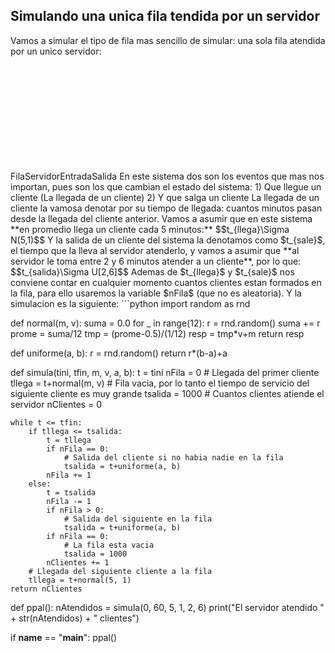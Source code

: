## Simulando una unica fila tendida por un servidor
Vamos a simular el tipo de fila mas sencillo de simular: una sola fila atendida por un unico servidor:
<svg version="1.1" xmlns="http://www.w3.org/2000/svg" viewBox="0 0 869 292" width="869" height="292">
  <!-- svg-source:excalidraw -->
  
  <defs>
    <style class="style-fonts">
      @font-face {
        font-family: "Virgil";
        src: url("https://excalidraw.com/Virgil.woff2");
      }
      @font-face {
        font-family: "Cascadia";
        src: url("https://excalidraw.com/Cascadia.woff2");
      }
    </style>
  </defs>
  <rect x="0" y="0" width="869" height="292" fill="#ffffff"></rect><g stroke-linecap="round"><g transform="translate(208 32) rotate(0 145.3936168128811 -0.1022211637347823)"><path d="M0 0.69 C48.75 0.43, 243.6 -0.84, 292.25 -0.9 M-1.46 0.01 C47.18 -0.18, 242.68 0.47, 291.44 0.17" stroke="#000000" stroke-width="1" fill="none"></path></g></g><mask></mask><g stroke-linecap="round"><g transform="translate(209 113) rotate(0 146.09795167664998 0.4539684267528372)"><path d="M0.72 0.16 C49.66 0.04, 244.08 0.2, 292.56 0.11 M-0.37 -0.8 C48.57 -0.78, 243.41 1.45, 291.91 1.71" stroke="#000000" stroke-width="1" fill="none"></path></g></g><mask></mask><g stroke-linecap="round"><g transform="translate(497 31) rotate(0 -0.06448622855308273 40.53771386634559)"><path d="M0.18 -0.04 C0.21 13.43, 0.77 67.45, 1.08 81.11 M-1.18 -1.11 C-1.39 12.47, -0.33 68.13, 0.17 82.18" stroke="#000000" stroke-width="1" fill="none"></path></g></g><mask></mask><g stroke-linecap="round"><g transform="translate(209 33) rotate(0 0.1598113116942983 40.010184555444866)"><path d="M0.71 -0.92 C0.73 12.34, 0.67 66.16, 0.58 79.61 M-0.37 1.22 C-0.51 14.64, -0.05 67.64, -0.07 80.94" stroke="#000000" stroke-width="1" fill="none"></path></g></g><mask></mask><g stroke-linecap="round"><g transform="translate(207 133) rotate(0 152.15371380408763 17.238804225725556)"><path d="M0.39 -0.7 C2.6 2.45, -7.75 15.06, 13.33 18.81 C34.4 22.57, 103.88 19.34, 126.82 21.84 C149.76 24.34, 143.09 33.97, 150.95 33.83 C158.81 33.69, 150.76 23.38, 173.97 21.01 C197.18 18.64, 268.39 22.43, 290.21 19.61 C312.03 16.79, 302.23 6.7, 304.89 4.09 M-0.86 1.55 C1.22 4.33, -8.49 13.25, 12.65 16.84 C33.78 20.43, 102.85 20.01, 125.96 23.07 C149.07 26.12, 143.49 35.5, 151.28 35.17 C159.07 34.84, 149.39 23.78, 172.71 21.11 C196.03 18.43, 269.13 22.09, 291.21 19.11 C313.28 16.13, 302.79 5.75, 305.16 3.23" stroke="#000000" stroke-width="1" fill="none"></path></g></g><mask></mask><g transform="translate(331 176) rotate(0 18 12.5)"><text x="0" y="18" font-family="Virgil, Segoe UI Emoji" font-size="20px" fill="#000000" text-anchor="start" style="white-space: pre;" direction="ltr">Fila</text></g><g transform="translate(708 22) rotate(0 -7 75.5)" stroke="none"><path fill="#000000" d="M 0.26,1.59 Q 0.26,1.59 -1.45,1.92 -3.17,2.24 -5.13,2.38 -7.10,2.52 -10.88,2.23 -14.66,1.94 -18.26,1.51 -21.86,1.08 -24.65,1.46 -27.43,1.84 -30.25,1.71 -33.07,1.58 -36.21,1.52 -39.35,1.46 -42.98,1.43 -46.62,1.40 -49.77,1.94 -52.92,2.49 -55.31,3.54 -57.70,4.59 -59.79,6.12 -61.88,7.64 -63.52,10.72 -65.16,13.80 -66.51,16.07 -67.87,18.34 -69.31,20.74 -70.74,23.13 -72.20,25.85 -73.65,28.56 -74.52,31.34 -75.39,34.12 -75.70,35.87 -76.02,37.63 -76.41,39.30 -76.80,40.98 -76.59,42.04 -76.38,43.10 -76.98,44.32 -77.59,45.54 -79.82,46.04 -82.05,46.55 -83.92,46.89 -85.79,47.22 -88.27,47.87 -90.76,48.53 -94.94,50.20 -99.12,51.87 -101.75,53.14 -104.38,54.40 -107.83,56.09 -111.27,57.77 -113.21,58.98 -115.15,60.19 -116.10,62.22 -117.05,64.25 -118.70,67.52 -120.35,70.78 -121.63,73.31 -122.90,75.85 -124.30,78.91 -125.70,81.98 -126.88,84.45 -128.06,86.92 -128.81,89.32 -129.57,91.72 -130.49,94.24 -131.41,96.76 -131.69,98.33 -131.97,99.90 -131.79,101.53 -131.61,103.16 -131.47,104.53 -131.32,105.90 -130.76,107.38 -130.20,108.86 -129.84,110.28 -129.48,111.69 -128.25,113.30 -127.02,114.91 -125.20,115.83 -123.37,116.74 -121.42,117.51 -119.47,118.27 -118.34,118.47 -117.20,118.68 -116.17,120.05 -115.14,121.41 -115.41,122.45 -115.69,123.48 -117.22,125.76 -118.75,128.04 -119.69,129.25 -120.62,130.46 -121.60,132.46 -122.59,134.46 -123.97,137.40 -125.35,140.34 -125.88,142.06 -126.42,143.79 -126.56,145.05 -126.70,146.30 -126.56,148.07 -126.43,149.84 -125.56,151.45 -124.70,153.06 -123.56,154.32 -122.42,155.59 -120.54,156.29 -118.67,157.00 -117.30,157.64 -115.92,158.28 -114.49,159.13 -113.06,159.99 -110.83,160.32 -108.59,160.64 -105.27,160.86 -101.95,161.08 -98.23,161.19 -94.51,161.31 -91.26,161.09 -88.02,160.87 -86.02,160.75 -84.03,160.64 -81.66,159.80 -79.28,158.96 -77.32,158.29 -75.36,157.62 -73.17,156.52 -70.99,155.43 -69.72,154.81 -68.44,154.19 -66.76,153.58 -65.09,152.97 -61.76,153.96 -58.43,154.95 -54.87,155.36 -51.31,155.78 -45.41,156.57 -39.50,157.35 -33.90,157.70 -28.29,158.04 -25.31,158.20 -22.34,158.35 -20.80,158.32 -19.26,158.29 -17.70,157.76 -16.15,157.23 -13.78,157.01 -11.42,156.79 -8.25,156.16 -5.09,155.53 -1.08,154.98 2.92,154.42 5.91,153.36 8.90,152.31 11.23,150.78 13.57,149.24 15.07,147.53 16.56,145.82 17.45,144.04 18.34,142.25 18.68,140.43 19.02,138.62 19.41,137.33 19.80,136.04 19.95,134.66 20.09,133.28 20.97,132.43 21.85,131.58 24.53,132.01 27.21,132.45 31.36,132.42 35.51,132.39 40.74,131.84 45.97,131.29 49.64,130.78 53.31,130.28 57.19,129.79 61.08,129.30 63.84,128.82 66.61,128.34 67.94,127.78 69.28,127.22 70.54,126.24 71.81,125.25 72.53,124.29 73.25,123.33 73.76,121.97 74.28,120.61 76.42,117.26 78.56,113.91 80.66,111.33 82.77,108.75 85.10,105.96 87.43,103.17 88.65,101.22 89.88,99.26 90.65,98.01 91.41,96.75 92.04,95.25 92.67,93.76 94.49,91.46 96.31,89.16 98.76,86.75 101.22,84.35 104.24,80.83 107.26,77.30 109.92,72.19 112.59,67.08 114.04,63.75 115.49,60.43 116.09,58.23 116.69,56.03 117.18,54.42 117.67,52.81 117.36,51.46 117.05,50.11 115.74,46.03 114.42,41.95 112.74,37.55 111.05,33.15 109.79,30.44 108.54,27.73 107.15,24.83 105.75,21.93 104.64,20.20 103.53,18.46 102.71,17.53 101.89,16.61 100.45,16.45 99.02,16.28 97.85,15.94 96.68,15.59 95.38,16.15 94.08,16.71 93.78,16.64 93.48,16.57 93.21,16.43 92.94,16.29 92.71,16.09 92.48,15.89 92.30,15.64 92.13,15.38 92.01,15.10 91.90,14.81 91.86,14.51 91.83,14.21 91.86,13.90 91.89,13.60 92.00,13.31 92.11,13.02 92.28,12.77 92.45,12.52 92.68,12.31 92.91,12.11 93.18,11.96 93.44,11.82 93.74,11.74 94.04,11.67 94.34,11.67 94.65,11.66 93.56,13.58 92.47,15.50 91.93,13.81 91.39,12.11 91.30,10.67 91.22,9.23 91.35,8.14 91.48,7.06 89.08,5.26 86.68,3.45 83.23,1.91 79.78,0.37 75.99,-0.95 72.19,-2.28 69.42,-3.17 66.66,-4.07 64.84,-4.72 63.01,-5.38 61.62,-5.90 60.22,-6.41 59.03,-6.88 57.83,-7.35 55.57,-7.89 53.31,-8.42 51.74,-8.60 50.16,-8.78 48.66,-8.83 47.16,-8.88 45.98,-9.17 44.79,-9.47 42.48,-9.13 40.17,-8.80 37.63,-8.62 35.10,-8.44 33.52,-8.04 31.95,-7.65 28.67,-7.82 25.39,-8.00 22.78,-7.83 20.16,-7.66 17.82,-7.61 15.47,-7.56 13.91,-7.44 12.35,-7.33 11.32,-6.96 10.28,-6.60 9.39,-5.97 8.50,-5.35 7.48,-4.17 6.46,-2.99 5.05,-1.87 3.65,-0.75 2.98,0.22 2.31,1.20 1.41,1.95 0.51,2.70 -0.45,3.22 -1.41,3.75 -0.64,3.57 0.12,3.39 -0.19,3.55 -0.50,3.72 -0.84,3.81 -1.18,3.89 -1.53,3.90 -1.89,3.90 -2.23,3.82 -2.57,3.74 -2.89,3.58 -3.20,3.41 -3.47,3.18 -3.73,2.95 -3.93,2.66 -4.14,2.37 -4.26,2.04 -4.39,1.71 -4.44,1.36 -4.48,1.01 -4.44,0.66 -4.40,0.31 -4.28,-0.01 -4.16,-0.34 -3.96,-0.63 -3.76,-0.92 -3.50,-1.16 -3.24,-1.39 -2.75,-1.62 -2.26,-1.84 -1.79,-1.88 -1.32,-1.92 -0.86,-1.80 -0.40,-1.69 -0.00,-1.43 0.39,-1.18 0.69,-0.81 0.98,-0.44 1.15,0.00 1.31,0.44 1.32,0.92 1.33,1.39 1.19,1.84 1.06,2.29 0.78,2.68 0.50,3.06 0.12,3.34 -0.26,3.61 -0.71,3.75 -1.16,3.89 -1.64,3.88 -2.11,3.87 -2.55,3.70 -3.00,3.54 -3.37,3.24 -3.74,2.95 -3.99,2.55 -4.25,2.15 -4.36,1.69 -4.47,1.23 -4.43,0.76 -4.40,0.28 -4.21,-0.14 -4.02,-0.58 -3.70,-0.93 -3.39,-1.28 -2.98,-1.51 -2.56,-1.75 -2.10,-1.84 -1.63,-1.92 -1.16,-1.86 -0.69,-1.80 -0.27,-1.59 0.14,-1.37 0.48,-1.04 0.81,-0.70 1.02,-0.28 1.23,0.13 1.30,0.60 1.36,1.07 1.27,1.54 1.18,2.00 0.95,2.42 0.71,2.83 0.36,3.14 0.01,3.46 0.06,3.42 0.12,3.39 -0.19,3.55 -0.50,3.72 -0.84,3.81 -1.18,3.89 -1.53,3.90 -1.89,3.90 -2.23,3.82 -2.57,3.74 -2.89,3.58 -3.20,3.41 -3.47,3.18 -3.73,2.95 -3.93,2.66 -4.14,2.37 -4.26,2.04 -4.39,1.71 -4.44,1.37 -4.48,1.02 -4.44,0.66 -4.40,0.31 -4.28,-0.01 -4.16,-0.34 -3.96,-0.63 -3.76,-0.92 -3.50,-1.16 -3.24,-1.39 -4.14,-1.11 -5.04,-0.83 -3.55,-1.51 -2.05,-2.20 -0.38,-3.65 1.27,-5.10 2.17,-5.82 3.08,-6.55 4.22,-7.53 5.36,-8.50 7.36,-9.40 9.36,-10.30 10.80,-10.55 12.24,-10.79 13.78,-10.76 15.33,-10.74 17.60,-10.89 19.86,-11.04 22.69,-11.35 25.52,-11.67 28.27,-11.63 31.01,-11.59 32.81,-12.03 34.60,-12.48 37.28,-12.93 39.96,-13.38 41.28,-13.41 42.61,-13.44 45.02,-13.14 47.43,-12.84 49.05,-12.71 50.66,-12.57 52.36,-12.32 54.06,-12.06 56.79,-11.57 59.53,-11.09 60.61,-10.51 61.70,-9.93 62.96,-9.33 64.21,-8.73 65.94,-8.12 67.66,-7.51 70.52,-6.76 73.38,-6.02 77.43,-4.85 81.47,-3.69 85.64,-2.06 89.81,-0.44 93.16,2.49 96.51,5.43 96.65,7.32 96.78,9.20 96.31,10.93 95.83,12.65 94.96,14.68 94.08,16.71 93.78,16.64 93.48,16.57 93.21,16.43 92.94,16.29 92.71,16.09 92.48,15.89 92.30,15.64 92.13,15.38 92.01,15.10 91.90,14.81 91.86,14.51 91.83,14.21 91.86,13.90 91.89,13.60 92.00,13.31 92.11,13.03 92.28,12.77 92.45,12.52 92.68,12.31 92.90,12.11 93.17,11.96 93.44,11.82 93.74,11.74 94.04,11.67 94.34,11.67 94.65,11.66 94.03,11.65 93.42,11.64 94.98,11.30 96.54,10.96 98.18,11.61 99.82,12.27 100.99,12.62 102.15,12.97 103.29,13.73 104.43,14.50 105.19,15.68 105.95,16.87 107.20,18.73 108.45,20.60 109.91,23.48 111.37,26.36 112.76,29.14 114.16,31.91 116.00,36.36 117.85,40.81 119.36,46.05 120.88,51.29 120.79,52.53 120.70,53.78 120.09,55.27 119.48,56.77 118.86,59.18 118.24,61.59 116.80,65.05 115.36,68.51 112.58,73.96 109.81,79.40 106.79,83.12 103.77,86.84 101.48,89.31 99.20,91.78 97.61,93.92 96.03,96.06 95.09,97.37 94.14,98.67 93.26,99.73 92.38,100.80 91.09,102.95 89.79,105.10 87.54,107.92 85.29,110.74 83.39,113.23 81.48,115.72 79.59,118.90 77.71,122.08 76.86,123.90 76.02,125.71 74.89,126.82 73.77,127.93 72.06,129.09 70.35,130.25 68.74,130.71 67.12,131.16 64.30,131.69 61.47,132.23 57.62,132.78 53.76,133.33 50.05,133.92 46.34,134.52 40.96,135.19 35.58,135.87 31.00,136.02 26.43,136.17 25.04,135.34 23.65,134.52 23.23,135.90 22.82,137.28 22.28,138.24 21.74,139.20 21.25,141.32 20.75,143.45 19.68,145.53 18.62,147.61 16.86,149.57 15.10,151.54 12.48,153.24 9.86,154.95 6.60,156.11 3.35,157.27 -0.56,157.86 -4.48,158.45 -7.79,159.17 -11.09,159.89 -13.15,160.14 -15.20,160.39 -17.26,160.96 -19.32,161.53 -20.90,161.39 -22.47,161.24 -25.46,161.13 -28.45,161.03 -34.17,160.74 -39.89,160.46 -45.77,159.77 -51.64,159.08 -55.50,158.74 -59.35,158.40 -63.30,157.82 -67.25,157.24 -68.48,157.60 -69.71,157.96 -72.06,159.16 -74.41,160.37 -76.36,161.04 -78.30,161.72 -81.07,162.70 -83.83,163.68 -85.80,163.78 -87.78,163.89 -91.17,164.19 -94.56,164.49 -98.33,164.47 -102.11,164.46 -105.60,164.37 -109.10,164.28 -112.07,163.88 -115.04,163.49 -116.40,162.64 -117.75,161.80 -118.87,161.14 -119.98,160.49 -122.62,159.50 -125.25,158.52 -126.59,157.16 -127.94,155.79 -128.99,154.23 -130.04,152.67 -130.08,151.43 -130.12,150.19 -130.36,147.93 -130.61,145.67 -130.28,144.21 -129.96,142.75 -129.41,140.79 -128.85,138.83 -127.67,135.80 -126.48,132.78 -125.49,130.20 -124.50,127.63 -122.77,125.52 -121.04,123.41 -119.64,122.91 -118.24,122.40 -119.44,121.99 -120.63,121.59 -122.82,120.90 -125.01,120.22 -127.51,119.09 -130.01,117.96 -131.25,116.52 -132.50,115.08 -132.88,113.75 -133.26,112.43 -133.41,111.22 -133.56,110.02 -134.19,108.05 -134.82,106.08 -134.78,104.72 -134.74,103.37 -134.81,101.31 -134.88,99.25 -134.39,97.56 -133.90,95.86 -133.00,93.39 -132.10,90.92 -131.29,88.35 -130.47,85.78 -129.31,83.33 -128.14,80.87 -126.73,77.75 -125.33,74.64 -124.06,72.09 -122.79,69.55 -121.16,66.27 -119.53,63.00 -118.18,60.48 -116.82,57.95 -114.70,56.56 -112.57,55.16 -109.15,53.42 -105.73,51.69 -103.03,50.31 -100.33,48.94 -96.02,47.11 -91.71,45.28 -89.11,44.45 -86.50,43.63 -84.52,43.20 -82.53,42.76 -81.21,42.95 -79.89,43.15 -79.87,41.67 -79.85,40.20 -79.34,38.61 -78.83,37.03 -78.36,35.18 -77.90,33.33 -76.94,30.32 -75.98,27.32 -74.50,24.55 -73.01,21.77 -71.58,19.38 -70.15,16.98 -68.81,14.75 -67.48,12.51 -65.50,9.04 -63.52,5.56 -61.15,3.85 -58.78,2.14 -56.09,0.98 -53.40,-0.16 -50.00,-0.75 -46.61,-1.34 -42.96,-1.33 -39.31,-1.32 -36.13,-1.28 -32.95,-1.25 -30.39,-1.15 -27.82,-1.05 -24.69,-1.49 -21.56,-1.93 -18.01,-1.59 -14.46,-1.24 -10.89,-1.06 -7.32,-0.88 -5.52,-0.98 -3.72,-1.09 -1.99,-1.34 -0.26,-1.59 -0.07,-1.60 0.12,-1.61 0.31,-1.57 0.50,-1.53 0.68,-1.45 0.85,-1.36 1.00,-1.24 1.16,-1.12 1.27,-0.96 1.39,-0.81 1.47,-0.63 1.54,-0.45 1.58,-0.26 1.61,-0.07 1.59,0.12 1.58,0.31 1.52,0.50 1.46,0.68 1.35,0.85 1.25,1.01 1.11,1.15 0.97,1.28 0.80,1.38 0.63,1.48 0.45,1.53 0.26,1.59 0.26,1.59 L 0.26,1.59 Z"></path></g><g transform="translate(651 88) rotate(0 40 12.5)"><text x="0" y="18" font-family="Virgil, Segoe UI Emoji" font-size="20px" fill="#000000" text-anchor="start" style="white-space: pre;" direction="ltr">Servidor</text></g><g stroke-linecap="round"><g transform="translate(61 146) rotate(0 72.63154502771796 -39.875104850884526)"><path d="M-1.1 -1.11 C7.52 -12.02, 27.52 -51.83, 52.1 -65.09 C76.68 -78.35, 130.46 -78.13, 146.36 -80.67 M0.53 0.92 C8.97 -9.92, 27.08 -50.77, 51.2 -64.12 C75.32 -77.47, 129.12 -76.11, 145.26 -79.17" stroke="#000000" stroke-width="1" fill="none"></path></g><g transform="translate(61 146) rotate(0 72.63154502771796 -39.875104850884526)"><path d="M116.25 -66.24 C125.27 -71.47, 136.66 -73.8, 146.41 -78.66 M118.08 -66.43 C128.2 -70.28, 136.58 -75.28, 146.01 -79.39" stroke="#000000" stroke-width="1" fill="none"></path></g><g transform="translate(61 146) rotate(0 72.63154502771796 -39.875104850884526)"><path d="M114.4 -86.67 C124.1 -85.1, 136.1 -80.64, 146.41 -78.66 M116.22 -86.87 C127.07 -83.77, 136.09 -81.81, 146.01 -79.39" stroke="#000000" stroke-width="1" fill="none"></path></g></g><mask></mask><g transform="translate(10 173) rotate(0 41.5 12.5)"><text x="0" y="18" font-family="Virgil, Segoe UI Emoji" font-size="20px" fill="#000000" text-anchor="start" style="white-space: pre;" direction="ltr">Entrada</text></g><g stroke-linecap="round" transform="translate(222 45) rotate(0 25.5 27.5)"><path d="M12.75 0 M12.75 0 C19.08 0.08, 27.53 0.14, 38.25 0 M12.75 0 C19.09 0.88, 26.87 -0.76, 38.25 0 M38.25 0 C46.63 1.99, 49.78 4.8, 51 12.75 M38.25 0 C48.86 -1.21, 50.18 5.08, 51 12.75 M51 12.75 C52.42 20.65, 51.79 28.94, 51 42.25 M51 12.75 C51.63 20.48, 50.49 26.74, 51 42.25 M51 42.25 C51.36 49.57, 48.71 54.71, 38.25 55 M51 42.25 C52.16 52.51, 45.56 53.12, 38.25 55 M38.25 55 C28.44 56.8, 19.36 56.1, 12.75 55 M38.25 55 C33.18 55.76, 26.7 55.68, 12.75 55 M12.75 55 C2.71 55.21, 0.82 51.29, 0 42.25 M12.75 55 C2.99 53.26, 1.98 50.05, 0 42.25 M0 42.25 C-1.31 34.17, 0.05 24.05, 0 12.75 M0 42.25 C-0.01 32.3, 1 22.64, 0 12.75 M0 12.75 C-1.13 2.26, 2.36 -1.66, 12.75 0 M0 12.75 C2.08 2.11, 5.16 0.79, 12.75 0" stroke="#000000" stroke-width="1" fill="none"></path></g><g stroke-linecap="round" transform="translate(298 46) rotate(0 27.5 26.5)"><path d="M13.25 0 M13.25 0 C20.28 1.74, 29.21 -0.55, 41.75 0 M13.25 0 C22.15 0.02, 29.6 0.93, 41.75 0 M41.75 0 C49.54 -1.64, 55.63 5.73, 55 13.25 M41.75 0 C49.4 -1.56, 57.22 2.12, 55 13.25 M55 13.25 C56.17 24.41, 55.98 32.74, 55 39.75 M55 13.25 C55.21 22.82, 54.25 31.1, 55 39.75 M55 39.75 C56.72 47.97, 51.12 54.66, 41.75 53 M55 39.75 C54.67 47.36, 52.37 53.34, 41.75 53 M41.75 53 C31.56 52.46, 20.71 54.47, 13.25 53 M41.75 53 C33.97 51.88, 28.98 51.78, 13.25 53 M13.25 53 C5.21 53.69, 1.11 48.98, 0 39.75 M13.25 53 C5.4 51.81, 1.13 48.12, 0 39.75 M0 39.75 C-1.45 33.21, -1.67 30.29, 0 13.25 M0 39.75 C-0.58 30.47, 1.02 19.24, 0 13.25 M0 13.25 C0.77 5.02, 3.58 -0.8, 13.25 0 M0 13.25 C0.97 5.91, 4.12 -1.25, 13.25 0" stroke="#000000" stroke-width="1" fill="none"></path></g><g stroke-linecap="round" transform="translate(428 48) rotate(0 28 26.5)"><path d="M13.25 0 M13.25 0 C24.42 0.51, 32.86 -1.54, 42.75 0 M13.25 0 C25.47 -0.22, 35.49 0.7, 42.75 0 M42.75 0 C51.88 1.07, 56.45 3.21, 56 13.25 M42.75 0 C51.45 -0.42, 54.97 6.31, 56 13.25 M56 13.25 C53.96 17.94, 57.66 24.1, 56 39.75 M56 13.25 C56.29 22.67, 55.57 31.73, 56 39.75 M56 39.75 C55.6 46.68, 50.76 52.27, 42.75 53 M56 39.75 C54.21 47.3, 49.54 54.6, 42.75 53 M42.75 53 C29.95 54.76, 22 52.34, 13.25 53 M42.75 53 C32.36 53.3, 23.42 52.75, 13.25 53 M13.25 53 C3.33 51.37, -0.2 49.23, 0 39.75 M13.25 53 C4.01 51.54, 0.3 50.66, 0 39.75 M0 39.75 C-0.11 27.96, 1.64 18.38, 0 13.25 M0 39.75 C-0.01 29.22, 0.96 19.67, 0 13.25 M0 13.25 C1.35 2.92, 5.05 -0.7, 13.25 0 M0 13.25 C-1.66 2.99, 5.11 -1.02, 13.25 0" stroke="#000000" stroke-width="1" fill="none"></path></g><g stroke-linecap="round"><g transform="translate(394 20) rotate(0 -7.412559561897066 11.487387666571891)"><path d="M-0.99 0.88 C-3.31 4.26, -12.64 17.85, -15.07 21.43 M0.7 0.3 C-1.61 4.34, -12.73 19.36, -15.52 22.67" stroke="#000000" stroke-width="1" fill="none"></path></g></g><mask></mask><g stroke-linecap="round"><g transform="translate(407.41255956189707 20.512612333428137) rotate(0 -7.935028621926904 10.381831876747313)"><path d="M0.78 -0.15 C-1.91 3.26, -13.83 17.26, -16.65 21.02 M-0.27 -1.28 C-2.53 2.21, -11.5 18.46, -14.28 22.04" stroke="#000000" stroke-width="1" fill="none"></path></g></g><mask></mask><g stroke-linecap="round"><g transform="translate(387.41255956189707 101.51261233342815) rotate(0 -7.986923142243182 10.883000779617575)"><path d="M-0.65 0.44 C-3.53 3.78, -13.74 17.58, -16.15 21.09 M1.2 -0.38 C-1.93 3.6, -14.41 18.32, -17.18 22.15" stroke="#000000" stroke-width="1" fill="none"></path></g></g><mask></mask><g stroke-linecap="round"><g transform="translate(401.41255956189707 100.51261233342811) rotate(0 -7.767727270219474 11.684974984340371)"><path d="M0.79 1.11 C-1.95 4.63, -12.91 18.02, -15.59 21.47 M-0.26 0.64 C-3.19 4.29, -13.75 19, -16.32 22.73" stroke="#000000" stroke-width="1" fill="none"></path></g></g><mask></mask><g stroke-linecap="round"><g transform="translate(501 67) rotate(0 42.66494063368068 11.956403825059539)"><path d="M0.96 -1.01 C9.8 -0.23, 39.42 -0.74, 53.48 3.59 C67.54 7.91, 79.86 21.48, 85.32 24.92 M0.01 1.08 C8.69 2.11, 38.75 1.24, 52.78 4.91 C66.82 8.57, 78.56 19.64, 84.2 23.06" stroke="#000000" stroke-width="1" fill="none"></path></g><g transform="translate(501 67) rotate(0 42.66494063368068 11.956403825059539)"><path d="M64 18.65 C71.2 18.39, 79.64 21.65, 84.56 21.52 M65.6 18.32 C72.47 20.31, 77.85 21.99, 84.21 22.44" stroke="#000000" stroke-width="1" fill="none"></path></g><g transform="translate(501 67) rotate(0 42.66494063368068 11.956403825059539)"><path d="M71.68 7.92 C76.18 11.36, 82.02 18.26, 84.56 21.52 M73.28 7.59 C77.45 13.33, 80.13 18.79, 84.21 22.44" stroke="#000000" stroke-width="1" fill="none"></path></g></g><mask></mask><g stroke-linecap="round"><g transform="translate(691 182) rotate(0 35.418041656879495 42.34825631987304)"><path d="M-1.06 0.29 C-2.11 12.48, -19.78 59.9, -5.93 73.85 C7.92 87.8, 67.43 82.23, 82.05 83.99 M0.59 -0.6 C-0.56 11.71, -19.77 60.99, -6.32 75.3 C7.13 89.62, 66.6 83.57, 81.3 85.3" stroke="#000000" stroke-width="1" fill="none"></path></g><g transform="translate(691 182) rotate(0 35.418041656879495 42.34825631987304)"><path d="M53.5 97.07 C62.09 92.3, 71.71 88.56, 81.95 84.16 M53.12 95.26 C61.23 92.41, 72.15 88.24, 80.96 85.14" stroke="#000000" stroke-width="1" fill="none"></path></g><g transform="translate(691 182) rotate(0 35.418041656879495 42.34825631987304)"><path d="M53.7 76.55 C62.34 78.59, 71.9 81.65, 81.95 84.16 M53.32 74.74 C61.38 78.53, 72.23 81, 80.96 85.14" stroke="#000000" stroke-width="1" fill="none"></path></g></g><mask></mask><g transform="translate(797 257) rotate(0 31 12.5)"><text x="0" y="18" font-family="Virgil, Segoe UI Emoji" font-size="20px" fill="#000000" text-anchor="start" style="white-space: pre;" direction="ltr">Salida</text></g></svg>
En este sistema dos son los eventos que mas nos importan, pues son los que cambian el estado del sistema:
1) Que llegue un cliente (La llegada de un cliente)
2) Y que salga un cliente
La llegada de un cliente la vamosa denotar por su tiempo de llegada: cuantos minutos pasan desde la llegada del cliente anterior. Vamos a asumir que en este sistema **en promedio llega un cliente cada 5 minutos:**
$$t_{llega}\Sigma N(5,1)$$
Y la salida de un cliente del sistema la denotamos como $t_{sale}$, el tiempo que la lleva al servidor atenderlo, y vamos a asumir que **al servidor le toma entre 2 y 6 minutos atender a un cliente**, por lo que:
$$t_{salida}\Sigma U[2,6]$$
Ademas de $t_{llega}$ y $t_{sale}$ nos conviene contar en cualquier momento cuantos clientes estan formados en la fila, para ello usaremos la variable $nFila$ (que no es aleatoria).
Y la simulacion es la siguiente:
```python
import random as rnd


def normal(m, v):
    suma = 0.0
    for _ in range(12):
        r = rnd.random()
        suma += r
    prome = suma/12
    tmp = (prome-0.5)/(1/12)
    resp = tmp*v+m
    return resp


def uniforme(a, b):
    r = rnd.random()
    return r*(b-a)+a


def simula(tini, tfin, m, v, a, b):
    t = tini
    nFila = 0
    # Llegada del primer cliente
    tllega = t+normal(m, v)
    # Fila vacia, por lo tanto el tiempo de servicio del siguiente cliente es muy grande
    tsalida = 1000
    # Cuantos clientes atiende el servidor
    nClientes = 0

    while t <= tfin:
        if tllega <= tsalida:
            t = tllega
            if nFila == 0:
                # Salida del cliente si no habia nadie en la fila
                tsalida = t+uniforme(a, b)
            nFila += 1
        else:
            t = tsalida
            nFila -= 1
            if nFila > 0:
                # Salida del siguiente en la fila
                tsalida = t+uniforme(a, b)
            if nFila == 0:
                # La fila esta vacia
                tsalida = 1000
            nClientes += 1
        # Llegada del siguiente cliente a la fila
        tllega = t+normal(5, 1)
    return nClientes


def ppal():
    nAtendidos = simula(0, 60, 5, 1, 2, 6)
    print("El servidor atendido " + str(nAtendidos) + " clientes")


if __name__ == "__main__":
    ppal()

```

